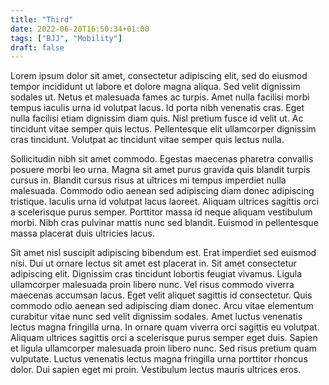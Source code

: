 ```yaml
---
title: "Third"
date: 2022-06-20T16:50:34+01:00
tags: ["BJJ", "Mobility"]
draft: false
---
```


Lorem ipsum dolor sit amet, consectetur adipiscing elit, sed do eiusmod tempor incididunt ut labore et dolore magna aliqua. Sed velit dignissim sodales ut. Netus et malesuada fames ac turpis. Amet nulla facilisi morbi tempus iaculis urna id volutpat lacus. Id porta nibh venenatis cras. Eget nulla facilisi etiam dignissim diam quis. Nisl pretium fusce id velit ut. Ac tincidunt vitae semper quis lectus. Pellentesque elit ullamcorper dignissim cras tincidunt. Volutpat ac tincidunt vitae semper quis lectus nulla.

Sollicitudin nibh sit amet commodo. Egestas maecenas pharetra convallis posuere morbi leo urna. Magna sit amet purus gravida quis blandit turpis cursus in. Blandit cursus risus at ultrices mi tempus imperdiet nulla malesuada. Commodo odio aenean sed adipiscing diam donec adipiscing tristique. Iaculis urna id volutpat lacus laoreet. Aliquam ultrices sagittis orci a scelerisque purus semper. Porttitor massa id neque aliquam vestibulum morbi. Nibh cras pulvinar mattis nunc sed blandit. Euismod in pellentesque massa placerat duis ultricies lacus.

Sit amet nisl suscipit adipiscing bibendum est. Erat imperdiet sed euismod nisi. Dui ut ornare lectus sit amet est placerat in. Sit amet consectetur adipiscing elit. Dignissim cras tincidunt lobortis feugiat vivamus. Ligula ullamcorper malesuada proin libero nunc. Vel risus commodo viverra maecenas accumsan lacus. Eget velit aliquet sagittis id consectetur. Quis commodo odio aenean sed adipiscing diam donec. Arcu vitae elementum curabitur vitae nunc sed velit dignissim sodales. Amet luctus venenatis lectus magna fringilla urna. In ornare quam viverra orci sagittis eu volutpat. Aliquam ultrices sagittis orci a scelerisque purus semper eget duis. Sapien et ligula ullamcorper malesuada proin libero nunc. Sed risus pretium quam vulputate. Luctus venenatis lectus magna fringilla urna porttitor rhoncus dolor. Dui sapien eget mi proin. Vestibulum lectus mauris ultrices eros.